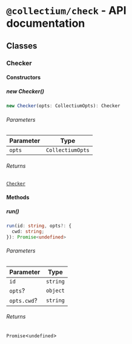 # `@collectium/check` - API documentation

## Classes

### Checker

#### Constructors

##### new Checker()

```ts
new Checker(opts: CollectiumOpts): Checker
```

###### Parameters

| Parameter | Type |
| ------ | ------ |
| `opts` | `CollectiumOpts` |

###### Returns

[`Checker`](#checker)

#### Methods

##### run()

```ts
run(id: string, opts?: {
  cwd: string;
}): Promise<undefined>
```

###### Parameters

| Parameter | Type |
| ------ | ------ |
| `id` | `string` |
| `opts`? | `object` |
| `opts.cwd`? | `string` |

###### Returns

`Promise`\<`undefined`\>

